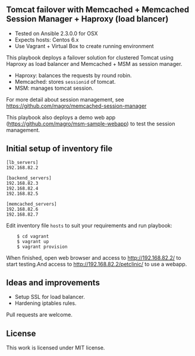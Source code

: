 ## Tomcat failover with Memcached + Memcached Session Manager + Haproxy (load blancer)

- Tested on Ansible 2.3.0.0 for OSX
- Expects hosts: Centos 6.x
- Use Vagrant + Virtual Box to create running environment

This playbook deploys a failover solution for clustered Tomcat using Haproxy as load balancer and Memcached + MSM as session manager.

- Haproxy: balances the requests by round robin.
- Memcached: stores `sessionid` of tomcat.
- MSM: manages tomcat session.

For more detail about session management, see https://github.com/magro/memcached-session-manager

This playbook also deploys a demo web app (https://github.com/magro/msm-sample-webapp) to test the session management.


## Initial setup of inventory file

```
[lb_servers]
192.168.82.2

[backend_servers]
192.168.82.3
192.168.82.4
192.168.82.5

[memcached_servers]
192.168.82.6
192.168.82.7
```

Edit inventory file `hosts` to suit your requirements and run playbook:

```
    $ cd vagrant
    $ vagrant up
    $ vagrant provision
```

When finished, open web browser and access to http://192.168.82.2/ to start testing.And access to http://192.168.82.2/petclinic/ to use a webapp. 

## Ideas and improvements

- Setup SSL for load balancer.
- Hardening iptables rules.

Pull requests are welcome.

## License

This work is licensed under MIT license.
